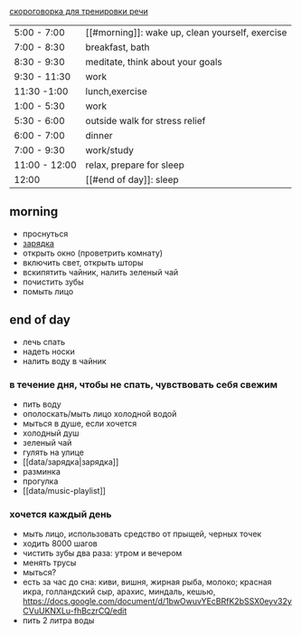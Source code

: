 [скороговорка для тренировки речи](https://gist.github.com/rprtr258/51483e138aa7c0600a1ee65e7dc7bd5e)

|||
|-|-|
|5:00 - 7:00|[[#morning]]: wake up, clean yourself, exercise|
|7:00 - 8:30|breakfast, bath|
|8:30 - 9:30|meditate, think about your goals|
|9:30 - 11:30|work|
|11:30 -1:00|lunch,exercise|
|1:00 - 5:30|work|
|5:30 - 6:00|outside walk for stress relief|
|6:00 - 7:00|dinner|
|7:00 - 9:30|work/study|
|11:00 - 12:00|relax, prepare for sleep|
|12:00|[[#end of day]]: sleep|

## morning
- проснуться
- [зарядка](зарядка)
- открыть окно (проветрить комнату)
- включить свет, открыть шторы
- вскипятить чайник, налить зеленый чай
- почистить зубы
- помыть лицо

## end of day
- лечь спать
- надеть носки
- налить воду в чайник

### в течение дня, чтобы не спать, чувствовать себя свежим
- пить воду
- ополоскать/мыть лицо холодной водой
- мыться в душе, если хочется
- холодный душ
- зеленый чай
- гулять на улице
- [[data/зарядка|зарядка]]
- разминка
- прогулка
- [[data/music-playlist]]

### хочется каждый день
- мыть лицо, использовать средство от прыщей, черных точек
- ходить 8000 шагов
- чистить зубы два раза: утром и вечером
- менять трусы
- мыться?
- есть за час до сна: киви, вишня, жирная рыба, молоко; красная икра, голландский сыр, арахис, миндаль, кешью, https://docs.google.com/document/d/1bwOwuvYEcBRfK2bSSX0eyv32yCVuUKNXLu-fhBczrCQ/edit
- пить 2 литра воды